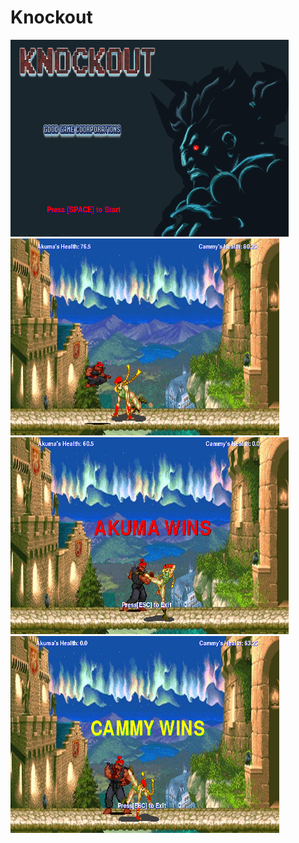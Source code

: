 # Knockout

<img src = "https://github.com/jli1598/Knockout/blob/master/objectives/start%20screen.PNG" width = "445" height = "315">         <img src = "https://github.com/jli1598/Knockout/blob/master/objectives/fight%20screen%203.PNG" width = "430" height = "315" >
<img src = "https://github.com/jli1598/Knockout/blob/master/objectives/akuma%20wins%20screen.PNG" width = "445" height = "315">     <img src = "https://github.com/jli1598/Knockout/blob/master/objectives/cammy%20wins%20screen.PNG" width = "430" height = "315">
